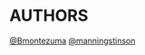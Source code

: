 # AUTHORS
[@Bmontezuma](https://github.com/Bmontezuma)
[@manningstinson](https://github.com/manningstinson)
